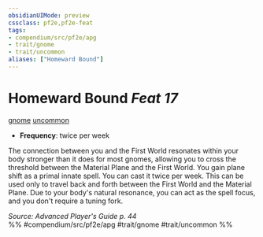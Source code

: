 ```yaml
---
obsidianUIMode: preview
cssclass: pf2e,pf2e-feat
tags:
- compendium/src/pf2e/apg
- trait/gnome
- trait/uncommon
aliases: ["Homeward Bound"]
---
```

# Homeward Bound  *Feat 17*  
[gnome](../../rules/traits/gnome.md)  [uncommon](../../rules/traits/uncommon.md)  

- **Frequency**: twice per week

The connection between you and the First World resonates within your body stronger than it does for most gnomes, allowing you to cross the threshold between the Material Plane and the First World. You gain plane shift as a primal innate spell. You can cast it twice per week. This can be used only to travel back and forth between the First World and the Material Plane. Due to your body's natural resonance, you can act as the spell focus, and you don't require a tuning fork.

*Source: Advanced Player's Guide p. 44*  
%% #compendium/src/pf2e/apg #trait/gnome #trait/uncommon %%